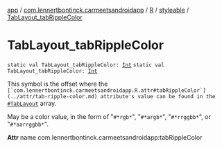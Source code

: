 [app](../../../index.md) / [com.lennertbontinck.carmeetsandroidapp](../../index.md) / [R](../index.md) / [styleable](index.md) / [TabLayout_tabRippleColor](./-tab-layout_tab-ripple-color.md)

# TabLayout_tabRippleColor

`static val TabLayout_tabRippleColor: `[`Int`](https://kotlinlang.org/api/latest/jvm/stdlib/kotlin/-int/index.html)
`static val TabLayout_tabRippleColor: `[`Int`](https://kotlinlang.org/api/latest/jvm/stdlib/kotlin/-int/index.html)

This symbol is the offset where the ``[`com.lennertbontinck.carmeetsandroidapp.R.attr#tabRippleColor`](../attr/tab-ripple-color.md) attribute's value can be found in the ``[`#TabLayout`](-tab-layout.md) array.

May be a color value, in the form of "`#*rgb*`", "`#*argb*`", "`#*rrggbb*`", or "`#*aarrggbb*`".

**Attr**
name com.lennertbontinck.carmeetsandroidapp:tabRippleColor

